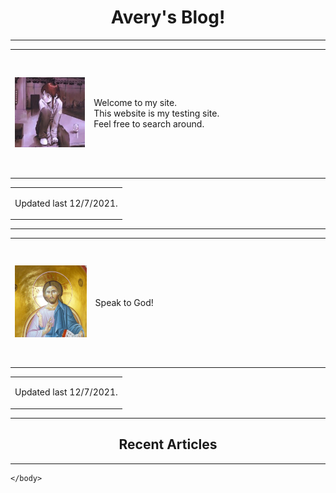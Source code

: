 <html>
    <script src="main.js"> </script>
    <link rel = "stylesheet" type = "text/css" href="main.css">
    <body id="body" style="background-image: url(paper.jpg);">
        <center>
            <h1 class = "font1" > Avery's Blog! </h1>
        </center>
        <hr />
        <table width = "60%" border = "0">
            <tr>                
                <td width = "200" height = "200">
                    <img src = "Thumbnails/intro.jpg" alt = "lain"/>
                </td>                
                <td width = "600" height = "200">
                    <p class = "font1"> Welcome to my site.<br />
                        This website is my testing site.<br />
                        Feel free to search around.</p>
                </td>
            </tr>
        </table>
        <table width = "40%" border = "0">
            <tr>
                <td width = "100%" height = "35%" align = "right">
                    <p class = "font1"> Updated last 12/7/2021. </p>
                </td>
            </tr>
        </table>
        <hr />
        <table width = "60%" border = "0">
            <tr>
                <td width = "200" height = "200">
                    <a href = "[A Relative Link](Oracle/oracle.md)" target = "_self">
                        <img src = "Thumbnails/christ.jpg" alt = "christ is king"/>
                    </a>
                </td>
                <td width = "600" height = "200">
                    <p class = "font1"> Speak to God! </p>
                </td>
            </tr>
        </table>
        <table width = "40%" border = "0">
            <tr>
                <td width = "100%" height = "35%" align = "right">
                    <p class = "font1"> Updated last 12/7/2021. </p>
                </td>
            </tr>
        </table>
        <hr />
        <center>
            <h2 class = "font1">Recent Articles</h2>
        </center>
        <hr />
        

    </body>
</html>
